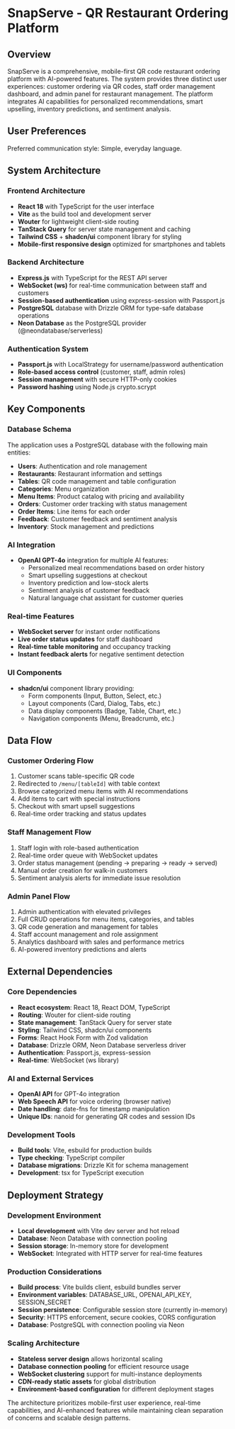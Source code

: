# SnapServe - QR Restaurant Ordering Platform

## Overview

SnapServe is a comprehensive, mobile-first QR code restaurant ordering platform with AI-powered features. The system provides three distinct user experiences: customer ordering via QR codes, staff order management dashboard, and admin panel for restaurant management. The platform integrates AI capabilities for personalized recommendations, smart upselling, inventory predictions, and sentiment analysis.

## User Preferences

Preferred communication style: Simple, everyday language.

## System Architecture

### Frontend Architecture
- **React 18** with TypeScript for the user interface
- **Vite** as the build tool and development server
- **Wouter** for lightweight client-side routing
- **TanStack Query** for server state management and caching
- **Tailwind CSS** + **shadcn/ui** component library for styling
- **Mobile-first responsive design** optimized for smartphones and tablets

### Backend Architecture
- **Express.js** with TypeScript for the REST API server
- **WebSocket (ws)** for real-time communication between staff and customers
- **Session-based authentication** using express-session with Passport.js
- **PostgreSQL** database with Drizzle ORM for type-safe database operations
- **Neon Database** as the PostgreSQL provider (@neondatabase/serverless)

### Authentication System
- **Passport.js** with LocalStrategy for username/password authentication
- **Role-based access control** (customer, staff, admin roles)
- **Session management** with secure HTTP-only cookies
- **Password hashing** using Node.js crypto.scrypt

## Key Components

### Database Schema
The application uses a PostgreSQL database with the following main entities:
- **Users**: Authentication and role management
- **Restaurants**: Restaurant information and settings
- **Tables**: QR code management and table configuration
- **Categories**: Menu organization
- **Menu Items**: Product catalog with pricing and availability
- **Orders**: Customer order tracking with status management
- **Order Items**: Line items for each order
- **Feedback**: Customer feedback and sentiment analysis
- **Inventory**: Stock management and predictions

### AI Integration
- **OpenAI GPT-4o** integration for multiple AI features:
  - Personalized meal recommendations based on order history
  - Smart upselling suggestions at checkout
  - Inventory prediction and low-stock alerts
  - Sentiment analysis of customer feedback
  - Natural language chat assistant for customer queries

### Real-time Features
- **WebSocket server** for instant order notifications
- **Live order status updates** for staff dashboard
- **Real-time table monitoring** and occupancy tracking
- **Instant feedback alerts** for negative sentiment detection

### UI Components
- **shadcn/ui** component library providing:
  - Form components (Input, Button, Select, etc.)
  - Layout components (Card, Dialog, Tabs, etc.)
  - Data display components (Badge, Table, Chart, etc.)
  - Navigation components (Menu, Breadcrumb, etc.)

## Data Flow

### Customer Ordering Flow
1. Customer scans table-specific QR code
2. Redirected to `/menu/[tableId]` with table context
3. Browse categorized menu items with AI recommendations
4. Add items to cart with special instructions
5. Checkout with smart upsell suggestions
6. Real-time order tracking and status updates

### Staff Management Flow
1. Staff login with role-based authentication
2. Real-time order queue with WebSocket updates
3. Order status management (pending → preparing → ready → served)
4. Manual order creation for walk-in customers
5. Sentiment analysis alerts for immediate issue resolution

### Admin Panel Flow
1. Admin authentication with elevated privileges
2. Full CRUD operations for menu items, categories, and tables
3. QR code generation and management for tables
4. Staff account management and role assignment
5. Analytics dashboard with sales and performance metrics
6. AI-powered inventory predictions and alerts

## External Dependencies

### Core Dependencies
- **React ecosystem**: React 18, React DOM, TypeScript
- **Routing**: Wouter for client-side routing
- **State management**: TanStack Query for server state
- **Styling**: Tailwind CSS, shadcn/ui components
- **Forms**: React Hook Form with Zod validation
- **Database**: Drizzle ORM, Neon Database serverless driver
- **Authentication**: Passport.js, express-session
- **Real-time**: WebSocket (ws library)

### AI and External Services
- **OpenAI API** for GPT-4o integration
- **Web Speech API** for voice ordering (browser native)
- **Date handling**: date-fns for timestamp manipulation
- **Unique IDs**: nanoid for generating QR codes and session IDs

### Development Tools
- **Build tools**: Vite, esbuild for production builds
- **Type checking**: TypeScript compiler
- **Database migrations**: Drizzle Kit for schema management
- **Development**: tsx for TypeScript execution

## Deployment Strategy

### Development Environment
- **Local development** with Vite dev server and hot reload
- **Database**: Neon Database with connection pooling
- **Session storage**: In-memory store for development
- **WebSocket**: Integrated with HTTP server for real-time features

### Production Considerations
- **Build process**: Vite builds client, esbuild bundles server
- **Environment variables**: DATABASE_URL, OPENAI_API_KEY, SESSION_SECRET
- **Session persistence**: Configurable session store (currently in-memory)
- **Security**: HTTPS enforcement, secure cookies, CORS configuration
- **Database**: PostgreSQL with connection pooling via Neon

### Scaling Architecture
- **Stateless server design** allows horizontal scaling
- **Database connection pooling** for efficient resource usage
- **WebSocket clustering** support for multi-instance deployments
- **CDN-ready static assets** for global distribution
- **Environment-based configuration** for different deployment stages

The architecture prioritizes mobile-first user experience, real-time capabilities, and AI-enhanced features while maintaining clean separation of concerns and scalable design patterns.